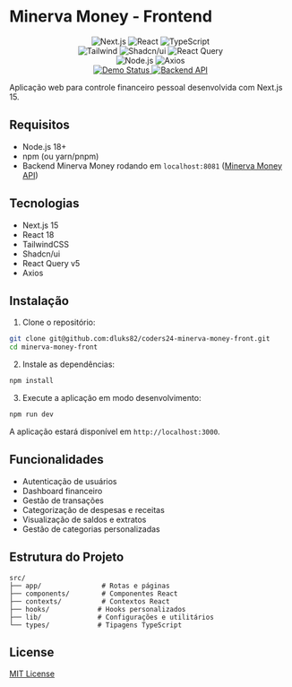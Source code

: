# Minerva Money - Frontend

<div align="center">
  <img src="https://img.shields.io/badge/Next.js-15-000000?style=for-the-badge&logo=next.js&logoColor=white" alt="Next.js"/>
  <img src="https://img.shields.io/badge/React-18-61DAFB?style=for-the-badge&logo=react&logoColor=black" alt="React"/>
  <img src="https://img.shields.io/badge/TypeScript-5-3178C6?style=for-the-badge&logo=typescript&logoColor=white" alt="TypeScript"/>
  <br/>
  <img src="https://img.shields.io/badge/Tailwind-CSS-38B2AC?style=for-the-badge&logo=tailwind-css&logoColor=white" alt="Tailwind"/>
  <img src="https://img.shields.io/badge/Shadcn/ui-Components-000000?style=for-the-badge&logo=shadcnui&logoColor=white" alt="Shadcn/ui"/>
  <img src="https://img.shields.io/badge/React%20Query-v5-FF4154?style=for-the-badge&logo=react-query&logoColor=white" alt="React Query"/>
  <br/>
  <img src="https://img.shields.io/badge/Node.js-18+-339933?style=for-the-badge&logo=node.js&logoColor=white" alt="Node.js"/>
  <img src="https://img.shields.io/badge/Axios-HTTP-5A29E4?style=for-the-badge&logo=axios&logoColor=white" alt="Axios"/>
  <br/>
  <a href="https://minervamoney.11051982.xyz">
    <img src="https://img.shields.io/badge/Demo-Online-4dc71f?style=for-the-badge&logo=vercel&logoColor=white" alt="Demo Status"/>
  </a>
  <a href="https://github.com/dluks82/coders24-minerva-money">
    <img src="https://img.shields.io/badge/Backend-API-4dc71f?style=for-the-badge&logo=spring&logoColor=white" alt="Backend API"/>
  </a>
</div>

Aplicação web para controle financeiro pessoal desenvolvida com Next.js 15.

## Requisitos

- Node.js 18+ 
- npm (ou yarn/pnpm)
- Backend Minerva Money rodando em `localhost:8081` ([Minerva Money API](https://github.com/dluks82/coders24-minerva-money))

## Tecnologias

- Next.js 15
- React 18
- TailwindCSS
- Shadcn/ui
- React Query v5
- Axios

## Instalação

1. Clone o repositório:

```bash
git clone git@github.com:dluks82/coders24-minerva-money-front.git
cd minerva-money-front
```

2. Instale as dependências:

```bash
npm install
```

3. Execute a aplicação em modo desenvolvimento:

```bash
npm run dev
```

A aplicação estará disponível em `http://localhost:3000`.

## Funcionalidades

- Autenticação de usuários
- Dashboard financeiro
- Gestão de transações
- Categorização de despesas e receitas
- Visualização de saldos e extratos
- Gestão de categorias personalizadas

## Estrutura do Projeto

```
src/
├── app/               # Rotas e páginas
├── components/        # Componentes React
├── contexts/          # Contextos React
├── hooks/            # Hooks personalizados
├── lib/              # Configurações e utilitários
└── types/            # Tipagens TypeScript
```

## License

[MIT License](LICENSE)
